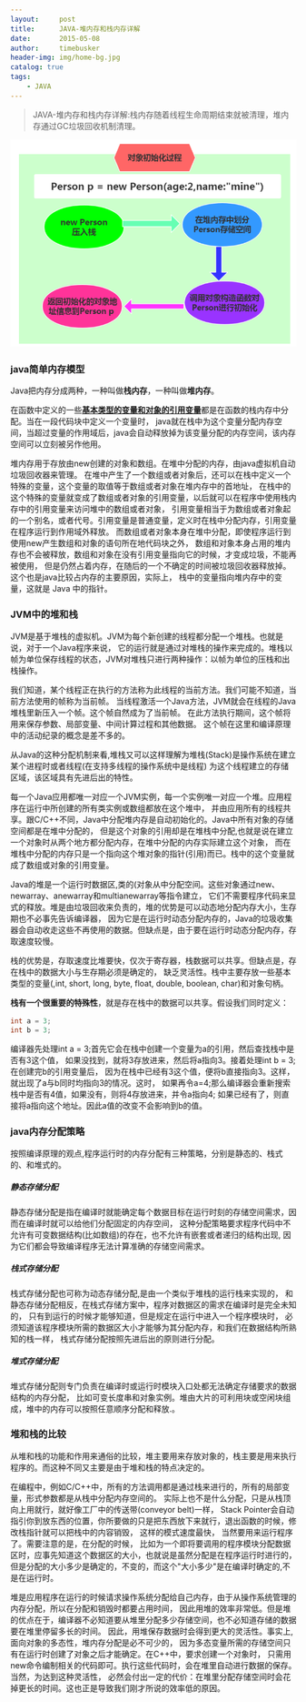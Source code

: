 ```yaml
---
layout:     post
title:      JAVA-堆内存和栈内存详解
date:       2015-05-08
author:     timebusker
header-img: img/home-bg.jpg
catalog: true
tags:
    - JAVA
---
```


> JAVA-堆内存和栈内存详解:栈内存随着线程生命周期结束就被清理，堆内存通过GC垃圾回收机制清理。  

![image](img/older/java-coding/2/2.png) 

### java简单内存模型  
Java把内存分成两种，一种叫做**栈内存**，一种叫做**堆内存**。    

在函数中定义的一些[**基本类型的变量和对象的引用变量**]()都是在函数的栈内存中分配。当在一段代码块中定义一个变量时，
java就在栈中为这个变量分配内存空间，当超过变量的作用域后，java会自动释放掉为该变量分配的内存空间，该内存空间可以立刻被另作他用。    

堆内存用于存放由new创建的对象和数组。在堆中分配的内存，由java虚拟机自动垃圾回收器来管理。
在堆中产生了一个数组或者对象后，还可以在栈中定义一个特殊的变量，这个变量的取值等于数组或者对象在堆内存中的首地址，
在栈中的这个特殊的变量就变成了数组或者对象的引用变量，以后就可以在程序中使用栈内存中的引用变量来访问堆中的数组或者对象，
引用变量相当于为数组或者对象起的一个别名，或者代号。引用变量是普通变量，定义时在栈中分配内存，引用变量在程序运行到作用域外释放。
而数组或者对象本身在堆中分配，即使程序运行到使用new产生数组和对象的语句所在地代码块之外，
数组和对象本身占用的堆内存也不会被释放，数组和对象在没有引用变量指向它的时候，才变成垃圾，不能再被使用，
但是仍然占着内存，在随后的一个不确定的时间被垃圾回收器释放掉。这个也是java比较占内存的主要原因，实际上，
栈中的变量指向堆内存中的变量，这就是 Java 中的指针。   

### JVM中的堆和栈 
JVM是基于堆栈的虚拟机。JVM为每个新创建的线程都分配一个堆栈。也就是说，对于一个Java程序来说，
它的运行就是通过对堆栈的操作来完成的。堆栈以帧为单位保存线程的状态，JVM对堆栈只进行两种操作：以帧为单位的压栈和出栈操作。 

我们知道，某个线程正在执行的方法称为此线程的当前方法。我们可能不知道，当前方法使用的帧称为当前帧。
当线程激活一个Java方法，JVM就会在线程的Java堆栈里新压入一个帧。这个帧自然成为了当前帧。
在此方法执行期间，这个帧将用来保存参数、局部变量、中间计算过程和其他数据。
这个帧在这里和编译原理中的活动纪录的概念是差不多的。

从Java的这种分配机制来看,堆栈又可以这样理解为堆栈(Stack)是操作系统在建立某个进程时或者线程(在支持多线程的操作系统中是线程)
为这个线程建立的存储区域，该区域具有先进后出的特性。 

每一个Java应用都唯一对应一个JVM实例，每一个实例唯一对应一个堆。应用程序在运行中所创建的所有类实例或数组都放在这个堆中，
并由应用所有的线程共享。跟C/C++不同，Java中分配堆内存是自动初始化的。Java中所有对象的存储空间都是在堆中分配的，
但是这个对象的引用却是在堆栈中分配,也就是说在建立一个对象时从两个地方都分配内存，在堆中分配的内存实际建立这个对象，
而在堆栈中分配的内存只是一个指向这个堆对象的指针(引用)而已。栈中的这个变量就成了数组或对象的引用变量。 

Java的堆是一个运行时数据区,类的(对象从中分配空间。这些对象通过new、newarray、anewarray和multianewarray等指令建立，
它们不需要程序代码来显式的释放。堆是由垃圾回收来负责的，堆的优势是可以动态地分配内存大小，生存期也不必事先告诉编译器，
因为它是在运行时动态分配内存的，Java的垃圾收集器会自动收走这些不再使用的数据。但缺点是，由于要在运行时动态分配内存，存取速度较慢。 

栈的优势是，存取速度比堆要快，仅次于寄存器，栈数据可以共享。但缺点是，存在栈中的数据大小与生存期必须是确定的，
缺乏灵活性。栈中主要存放一些基本类型的变量(,int, short, long, byte, float, double, boolean, char)和对象句柄。 

**栈有一个很重要的特殊性**，就是存在栈中的数据可以共享。假设我们同时定义：   
```java 
int a = 3; 
int b = 3; 
```  
编译器先处理int a = 3;首先它会在栈中创建一个变量为a的引用，然后查找栈中是否有3这个值，
如果没找到，就将3存放进来，然后将a指向3。接着处理int b = 3;在创建完b的引用变量后，
因为在栈中已经有3这个值，便将b直接指向3。这样，就出现了a与b同时均指向3的情况。这时，
如果再令a=4;那么编译器会重新搜索栈中是否有4值，如果没有，则将4存放进来，并令a指向4;
如果已经有了，则直接将a指向这个地址。因此a值的改变不会影响到b的值。

### java内存分配策略  
按照编译原理的观点,程序运行时的内存分配有三种策略，分别是静态的、栈式的、和堆式的。   

##### 静态存储分配
静态存储分配是指在编译时就能确定每个数据目标在运行时刻的存储空间需求，因而在编译时就可以给他们分配固定的内存空间，
这种分配策略要求程序代码中不允许有可变数据结构(比如数组)的存在，也不允许有嵌套或者递归的结构出现,
因为它们都会导致编译程序无法计算准确的存储空间需求。

##### 栈式存储分配  
栈式存储分配也可称为动态存储分配,是由一个类似于堆栈的运行栈来实现的，
和静态存储分配相反，在栈式存储方案中，程序对数据区的需求在编译时是完全未知的，
只有到运行的时候才能够知道，但是规定在运行中进入一个程序模块时，
必须知道该程序模块所需的数据区大小才能够为其分配内存，和我们在数据结构所熟知的栈一样，
栈式存储分配按照先进后出的原则进行分配。 

##### 堆式存储分配  
堆式存储分配则专门负责在编译时或运行时模块入口处都无法确定存储要求的数据结构的内存分配，
比如可变长度串和对象实例。堆由大片的可利用块或空闲块组成，堆中的内存可以按照任意顺序分配和释放.。

### 堆和栈的比较   
从堆和栈的功能和作用来通俗的比较，堆主要用来存放对象的，栈主要是用来执行程序的。而这种不同又主要是由于堆和栈的特点决定的。   

在编程中，例如C/C++中，所有的方法调用都是通过栈来进行的，所有的局部变量，形式参数都是从栈中分配内存空间的。
实际上也不是什么分配，只是从栈顶向上用就行，就好像工厂中的传送带(conveyor belt)一样，
Stack Pointer会自动指引你到放东西的位置，你所要做的只是把东西放下来就行，退出函数的时候，修改栈指针就可以把栈中的内容销毁，
这样的模式速度最快， 当然要用来运行程序了。需要注意的是，在分配的时候，
比如为一个即将要调用的程序模块分配数据区时，应事先知道这个数据区的大小，也就说是虽然分配是在程序运行时进行的，
但是分配的大小多少是确定的，不变的，而这个"大小多少"是在编译时确定的,不是在运行时。     

堆是应用程序在运行的时候请求操作系统分配给自己内存，由于从操作系统管理的内存分配，所以在分配和销毁时都要占用时间，
因此用堆的效率非常低。但是堆的优点在于，编译器不必知道要从堆里分配多少存储空间，也不必知道存储的数据要在堆里停留多长的时间。
因此，用堆保存数据时会得到更大的灵活性。事实上,面向对象的多态性，堆内存分配是必不可少的，
因为多态变量所需的存储空间只有在运行时创建了对象之后才能确定。在C++中，要求创建一个对象时，
只需用 new命令编制相关的代码即可。执行这些代码时，会在堆里自动进行数据的保存。当然，为达到这种灵活性，
必然会付出一定的代价：在堆里分配存储空间时会花掉更长的时间。这也正是导致我们刚才所说的效率低的原因。